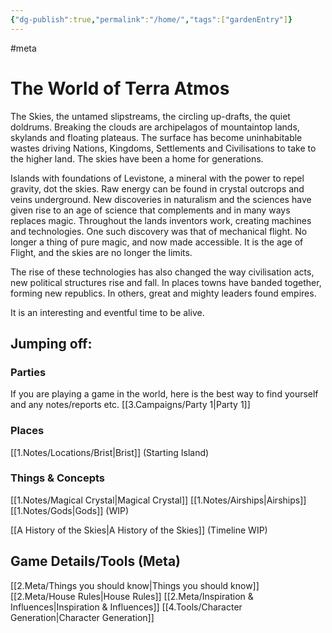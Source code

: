 ```yaml
---
{"dg-publish":true,"permalink":"/home/","tags":["gardenEntry"]}
---
```


#meta
# The World of Terra Atmos
The Skies, the untamed slipstreams, the circling up-drafts, the quiet doldrums. Breaking the clouds are archipelagos of mountaintop lands, skylands and floating plateaus. The surface has become uninhabitable wastes driving Nations, Kingdoms, Settlements and Civilisations to take to the higher land. The skies have been a home for generations.

Islands with foundations of Levistone, a mineral with the power to repel gravity, dot the skies. Raw energy can be found in crystal outcrops and veins underground. New discoveries in naturalism and the sciences have given rise to an age of science that complements and in many ways replaces magic. Throughout the lands inventors work, creating machines and technologies. One such discovery was that of mechanical flight. No longer a thing of pure magic, and now made accessible. It is the age of Flight, and the skies are no longer the limits.

The rise of these technologies has also changed the way civilisation acts, new political structures rise and fall. In places towns have banded together, forming new republics. In others, great and mighty leaders found empires. 

It is an interesting and eventful time to be alive.

## Jumping off:
### Parties
If you are playing a game in the world, here is the best way to find yourself and any notes/reports etc.
[[3.Campaigns/Party 1\|Party 1]]

### Places
[[1.Notes/Locations/Brist\|Brist]] (Starting Island)

### Things & Concepts
[[1.Notes/Magical Crystal\|Magical Crystal]]
[[1.Notes/Airships\|Airships]]
[[1.Notes/Gods\|Gods]] (WIP)


[[A History of the Skies\|A History of the Skies]] (Timeline WIP)
## Game Details/Tools (Meta)
[[2.Meta/Things you should know\|Things you should know]]
[[2.Meta/House Rules\|House Rules]]
[[2.Meta/Inspiration & Influences\|Inspiration & Influences]]
[[4.Tools/Character Generation\|Character Generation]]
